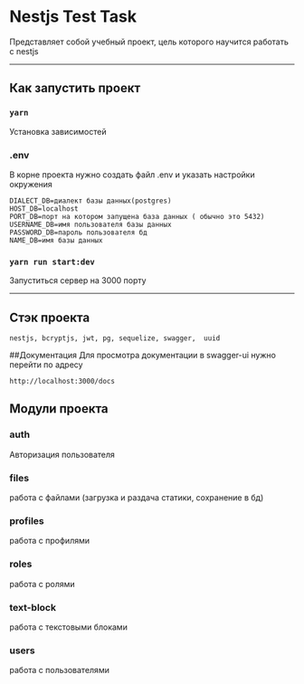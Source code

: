 # Nestjs Test Task

Представляет собой учебный проект, цель которого научится работать с nestjs

---

## Как запустить проект

### `yarn`

Установка зависимостей

### **.env**

В корне проекта нужно создать файл .env и указать настройки окружения
```
DIALECT_DB=диалект базы данных(postgres)
HOST_DB=localhost
PORT_DB=порт на котором запущена база данных ( обычно это 5432)
USERNAME_DB=имя пользователя базы данных
PASSWORD_DB=пароль пользователя бд
NAME_DB=имя базы данных

```


### `yarn run start:dev`

Запуститься сервер на 3000 порту

---
## Стэк проекта
	nestjs, bcryptjs, jwt, pg, sequelize, swagger,  uuid
	
##Документация
Для просмотра документации в swagger-ui нужно перейти по адресу
```
http://localhost:3000/docs
```
## Модули проекта


###  **auth**

Авторизация пользователя

###  **files**

работа с файлами (загрузка и раздача статики, сохранение в бд)

###  **profiles**

работа с профилями

###  **roles**

работа с ролями

###  **text-block**

работа с текстовыми блоками

###  **users**

работа с пользователями

